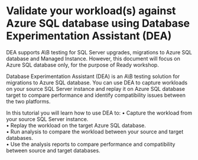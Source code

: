 # Validate your workload(s) against Azure SQL database using Database Experimentation Assistant (DEA)

DEA supports A\B testing for SQL Server upgrades, migrations to Azure SQL database and Managed Instance. However, this document will focus on Azure SQL database only, for the purpose of Ready workshop.

Database Experimentation Assistant (DEA) is an A\B testing solution for migrations to Azure SQL database. You can use DEA to capture workloads on your source SQL Server instance and replay it on Azure SQL database target to compare performance and identify compatibility issues between the two platforms. 

In this tutorial you will learn how to use DEA to:
•	 Capture the workload from your source SQL Server instance.  
•	 Replay the workload on the target Azure SQL database.  
•	 Run analysis to compare the workload between your source and target databases.  
•	 Use the analysis reports to compare performance and compatibility between source and target databases.  

